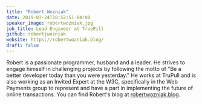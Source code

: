 ```yaml
---
title: "Robert Wozniak"
date: 2019-07-24T18:52:51-04:00
speaker_image: robertwozniak.jpg
job_title: Lead Engineer at TruePill
github: robertjwozniak
website: https://robertwozniak.blog/
draft: false
---
```


Robert is a passionate programmer, husband and a leader. He strives to engage himself in challenging projects by following the motto of "Be a better developer today than you were yesterday." He works at TruPull and is also working as an Invited Expert at the W3C, specifically in the Web Payments group to represent and have a part in implementing the future of online transactions. You can find Robert's blog at [robertwozniak.blog](https://robertwozniak.blog/).
